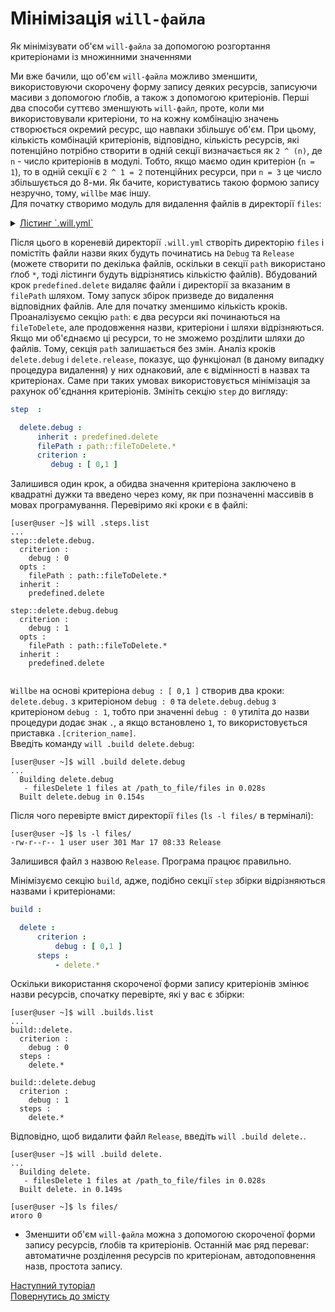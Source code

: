 # Мінімізація `will-файлa`

Як мінімізувати об'єм `will-файла` за допомогою розгортання критеріонами із множинними значеннями  

Ми вже бачили, що об'єм `will-файла` можливо зменшити, використовуючи скорочену форму запису деяких ресурсів, записуючи масиви з допомогою ґлобів, а також з допомогою критеріонів. Перші два способи суттєво зменшують `will-файл`, проте, коли ми використовували критеріони, то на кожну комбінацію значень створюється окремий ресурс, що навпаки збільшує об'єм. При цьому, кількість комбінацій критеріонів, відповідно, кількість ресурсів, які потенційно потрібно створити в одній секції визначається як `2 ^ (n)`, де `n` - число критеріонів в модулі. Тобто, якщо маємо один критеріон (`n = 1`), то в одній секції є `2 ^ 1 = 2` потенційних ресурси, при `n = 3` це число збільшується до 8-ми. Як бачите, користуватись такою формою запису незручно, тому, `willbe` має іншу.  
Для початку створимо модуль для видалення файлів в директорії `files`:

<details>
    <summary><u>Лістинг `.will.yml`</u></summary>

```yaml

about :

  name : willFileMinimizing
  description : "To minimize will-file by short write form of criterions"
  version : 0.0.1

path :

  fileToDelete.debug :
    criterion :
       debug : 1
    path : './files/Debug*'

  fileToDelete.release :
    criterion :
       debug : 0
    path : './files/Release*'

step  :

  delete.debug :
      inherit : predefined.delete
      filePath : path::fileToDelete.*
      criterion :
         debug : 1

  delete.release :
      inherit : predefined.delete
      filePath : path::fileToDelete.*
      criterion :
         debug : 0

build :

  delete.debug :
      criterion :
          debug : 1
      steps :
          - delete.*

  delete.release :
      criterion :
          debug : 0
      steps :
          - delete.*

```

</details>

Після цього в кореневій директорії `.will.yml` створіть директорію `files` і помістіть файли назви яких будуть починатись на `Debug` та `Release` (можете створити по декілька файлів, оскільки в секції `path` використано ґлоб `*`, тоді лістинги будуть відрізнятись кількістю файлів).
Вбудований крок `predefined.delete` видаляє файли і директорії за вказаним в `filePath` шляхом. Тому запуск збірок призведе до видалення відповідних файлів. Але для початку зменшимо кількість кроків.
Проаналізуємо секцію `path`: є два ресурси які починаються на `fileToDelete`, але продовження назви, критеріони і шляхи відрізняються. Якщо ми об'єднаємо ці ресурси, то не зможемо розділити шляхи до файлів. Тому, секція `path` залишається без змін.
Аналіз кроків `delete.debug` i `delete.release`, показує, що функціонал (в даному випадку процедура видалення) у них однаковий, але є відмінності в назвах та критеріонах. Саме при таких умовах використовується мінімізація за рахунок об'єднання критеріонів. Змініть секцію `step` до вигляду:

```yaml
step  :

  delete.debug :
      inherit : predefined.delete
      filePath : path::fileToDelete.*
      criterion :
         debug : [ 0,1 ]

```

Залишився один крок, а обидва значення критеріона заключено в квадратні дужки та введено через кому, як при позначенні массивів в мовах програмування.
Перевіримо які кроки є в файлі:

```
[user@user ~]$ will .steps.list
...
step::delete.debug.
  criterion :
    debug : 0
  opts :
    filePath : path::fileToDelete.*
  inherit :
    predefined.delete

step::delete.debug.debug
  criterion :
    debug : 1
  opts :
    filePath : path::fileToDelete.*
  inherit :
    predefined.delete


```

`Willbe` на основі критеріона `debug : [ 0,1 ]` створив два кроки: `delete.debug.` з критеріоном `debug : 0` та `delete.debug.debug` з критеріоном `debug : 1`, тобто при значенні `debug : 0` утиліта до назви процедури додає знак `.`, а якщо встановлено `1`, то використовується приставка `.[criterion_name]`.  
Введіть команду `will .build delete.debug`:

```
[user@user ~]$ will .build delete.debug
...
  Building delete.debug
   - filesDelete 1 files at /path_to_file/files in 0.028s
  Built delete.debug in 0.154s

```

Після чого перевірте вміст директорії `files` (`ls -l files/` в терміналі):
```
[user@user ~]$ ls -l files/
-rw-r--r-- 1 user user 301 Mar 17 08:33 Release

```

Залишився файл з назвою `Release`. Програма працює правильно.  

Мінімізуємо секцію `build`, адже, подібно секції `step` збірки відрізняються назвами і критеріонами:

```yaml
build :

  delete :
      criterion :
          debug : [ 0,1 ]
      steps :
          - delete.*

```

Оскільки використання скороченої форми запису критеріонів змінює назви ресурсів, спочатку перевірте, які у вас є збірки:

```
[user@user ~]$ will .builds.list
...
build::delete.
  criterion :
    debug : 0
  steps :
    delete.*

build::delete.debug
  criterion :
    debug : 1
  steps :
    delete.*

```

Відповідно, щоб видалити файл `Release`, введіть `will .build delete.`.

```
[user@user ~]$ will .build delete.
...
  Building delete.
   - filesDelete 1 files at /path_to_file/files in 0.028s
  Built delete. in 0.149s

```

```
[user@user ~]$ ls files/
итого 0

```

- Зменшити об'єм `will-файла` можна з допомогою скороченої форми запису ресурсів, ґлобів та критеріонів. Останній має ряд переваг: автоматичне розділення ресурсів по критеріонам, автодоповнення назв, простота запису.

[Наступний туторіал](SplitWillFile.md)  
[Повернутись до змісту](../README.md#tutorials)
